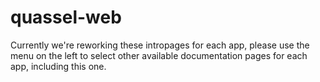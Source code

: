 # quassel-web

Currently we're reworking these intropages for each app, please use the menu on the left to select other available documentation pages for each app, including this one.

